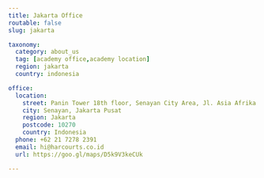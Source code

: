 ```yaml
---
title: Jakarta Office
routable: false
slug: jakarta

taxonomy:
  category: about_us
  tag: [academy office,academy location]
  region: jakarta
  country: indonesia

office:
  location:
    street: Panin Tower 18th floor, Senayan City Area, Jl. Asia Afrika Lot 19
    city: Senayan, Jakarta Pusat
    region: Jakarta
    postcode: 10270
    country: Indonesia
  phone: +62 21 7278 2391
  email: hi@harcourts.co.id
  url: https://goo.gl/maps/D5k9V3keCUk

---
```

